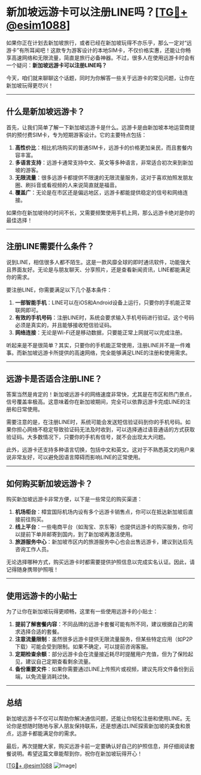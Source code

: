 # 新加坡远游卡可以注册LINE吗？[[TG💪+ @esim1088](https://t.me/s/esim1088)]

如果你正在计划去新加坡旅行，或者已经在新加坡玩得不亦乐乎，那么一定对“远游卡”有所耳闻吧！这款专为游客设计的本地SIM卡，不仅价格实惠，还能让你畅享高速网络和无限流量，简直是旅行必备神器。不过，很多人在使用远游卡时会有一个疑问：**新加坡远游卡可以注册LINE吗？**

今天，咱们就来聊聊这个话题，同时为你解答一些关于远游卡的常见问题，让你在新加坡玩得更尽兴！

---

## 什么是新加坡远游卡？

首先，让我们简单了解一下新加坡远游卡是什么。远游卡是由新加坡本地运营商提供的预付费SIM卡，专为短期游客设计。它的主要特点包括：

1. **高性价比**：相比机场购买的普通SIM卡，远游卡的价格更加亲民，而且套餐内容丰富。
2. **多语言支持**：远游卡通常支持中文、英文等多种语言，非常适合初次来到新加坡的游客。
3. **无限流量**：很多远游卡都提供不限速的无限流量服务，这对于喜欢拍照发朋友圈、刷抖音或看视频的人来说简直就是福音。
4. **覆盖广**：无论是在市区还是偏远地区，远游卡都能提供稳定的信号和网络连接。

如果你在新加坡待的时间不长，又需要频繁使用手机上网，那么远游卡绝对是你的最佳选择！

---

## 注册LINE需要什么条件？

说到LINE，相信很多人都不陌生。这是一款风靡全球的即时通讯软件，功能强大且界面友好。无论是与朋友聊天、分享照片，还是查看新闻资讯，LINE都能满足你的需求。

要注册LINE，你需要满足以下几个基本条件：

1. **一部智能手机**：LINE可以在iOS和Android设备上运行，只要你的手机能正常联网即可。
2. **有效的手机号码**：注册LINE时，系统会要求输入手机号码进行验证。这个号码必须是真实的，并且能够接收短信验证码。
3. **网络连接**：无论是Wi-Fi还是移动数据，只要能正常上网就可以完成注册。

听起来是不是很简单？其实，只要你的手机能正常使用，注册LINE并不是一件难事。而新加坡远游卡所提供的高速网络，完全能够满足LINE的注册和使用需求。

---

## 远游卡是否适合注册LINE？

答案当然是肯定的！新加坡远游卡的网络速度非常快，尤其是在市区和热门景点，信号覆盖率极高。这意味着你在新加坡期间，完全可以依靠远游卡完成LINE的注册和日常使用。

需要注意的是，在注册LINE时，系统可能会发送短信验证码到你的手机号码。如果你担心网络不稳定导致验证码无法及时收到，可以选择通过语音通话的方式获取验证码。大多数情况下，只要你的手机有信号，就不会出现太大问题。

此外，远游卡还支持多种语言切换，包括中文和英文。这对于不熟悉英文的用户来说非常友好，可以避免因语言障碍而影响LINE的正常使用。

---

## 如何购买新加坡远游卡？

购买新加坡远游卡非常方便，以下是一些常见的购买渠道：

1. **机场柜台**：樟宜国际机场内设有多个远游卡销售点，你可以在抵达新加坡后直接前往购买。
2. **线上平台**：一些电商平台（如淘宝、京东等）也提供远游卡的购买服务，你可以提前下单并邮寄到国内，到了新加坡再激活使用。
3. **旅游服务中心**：新加坡市区内的旅游服务中心也会出售远游卡，建议到达后先咨询工作人员。

无论选择哪种方式，购买远游卡时都需要提供护照信息以完成实名认证。因此，请记得随身携带护照哦！

---

## 使用远游卡的小贴士

为了让你在新加坡玩得更顺畅，这里有一些使用远游卡的小贴士：

1. **提前了解套餐内容**：不同品牌的远游卡套餐可能有所不同，建议根据自己的需求选择合适的套餐。
2. **注意流量限制**：虽然很多远游卡提供无限流量服务，但某些特定应用（如P2P下载）可能会受到限制。如果不确定，可以提前咨询客服。
3. **定期检查余额**：部分远游卡会在流量接近耗尽时提醒用户充值，但为了保险起见，建议自己定期查看剩余流量。
4. **备份重要文件**：如果你需要通过LINE上传照片或视频，建议先将文件备份到云端，以免流量消耗过快。

---

## 总结

新加坡远游卡不仅可以帮助你解决通信问题，还能让你轻松注册和使用LINE。无论你是想随时随地与家人朋友保持联系，还是想通过LINE探索新加坡的美食和景点，远游卡都能满足你的需求。

最后，再次提醒大家，购买远游卡前一定要确认好自己的护照信息，并仔细阅读套餐说明。希望这篇文章能帮到你，祝你在新加坡玩得开心！

[[TG💪+ @esim1088](https://t.me/s/esim1088) ![Image](https://i.postimg.cc/4NQfJmqS/Snipaste-2025-05-13-00-14-12.png)]